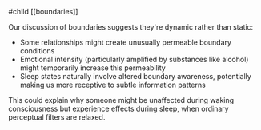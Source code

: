 #child [[boundaries]]

Our discussion of boundaries suggests they're dynamic rather than static:

- Some relationships might create unusually permeable boundary conditions
- Emotional intensity (particularly amplified by substances like alcohol) might temporarily increase this permeability
- Sleep states naturally involve altered boundary awareness, potentially making us more receptive to subtle information patterns

This could explain why someone might be unaffected during waking consciousness but experience effects during sleep, when ordinary perceptual filters are relaxed.